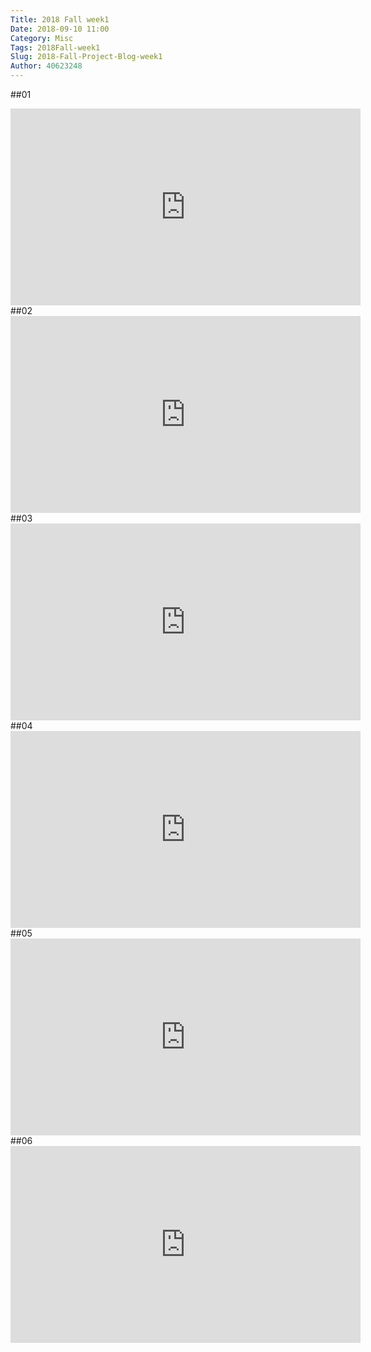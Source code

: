 ```yaml
---
Title: 2018 Fall week1
Date: 2018-09-10 11:00
Category: Misc
Tags: 2018Fall-week1
Slug: 2018-Fall-Project-Blog-week1
Author: 40623248
---
```




<!-- PELICAN_END_SUMMARY -->

##01
<iframe width="560" height="315" src="https://www.youtube.com/embed/yOpu0xjPSPA" frameborder="0" allow="autoplay; encrypted-media" allowfullscreen="allowfullscreen"></iframe>
##02
<iframe width="560" height="315" src="https://www.youtube.com/embed/F9fhC1u2tNg" frameborder="0" allow="autoplay; encrypted-media" allowfullscreen="allowfullscreen"></iframe>
##03
<iframe width="560" height="315" src="https://www.youtube.com/embed/emQufxXhTGc" frameborder="0" allow="autoplay; encrypted-media" allowfullscreen="allowfullscreen"></iframe>
##04
<iframe width="560" height="315" src="https://www.youtube.com/embed/Tv5hurUigNc" frameborder="0" allow="autoplay; encrypted-media" allowfullscreen="allowfullscreen"></iframe>
##05
<iframe width="560" height="315" src="https://www.youtube.com/embed/ieem3_6FPxo" frameborder="0" allow="autoplay; encrypted-media" allowfullscreen="allowfullscreen"></iframe>
##06
<iframe width="560" height="315" src="https://www.youtube.com/embed/DU9zz61XUUw" frameborder="0" allow="autoplay; encrypted-media" allowfullscreen="allowfullscreen"></iframe>

